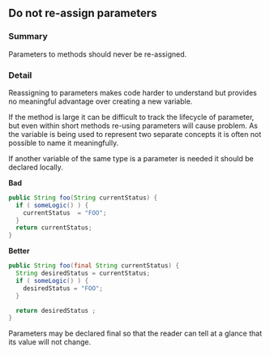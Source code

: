## Do not re-assign parameters

### Summary

Parameters to methods should never be re-assigned. 

### Detail 

Reassigning to parameters makes code harder to understand but provides no meaningful advantage over creating a new variable. 

If the method is large it can be difficult to track the lifecycle of parameter, but even within short methods re-using parameters will cause problem. As the variable is being used to represent two separate concepts it is often not possible to name it meaningfully. 

If another variable of the same type is a parameter is needed it should be declared locally. 

**Bad**

```java
public String foo(String currentStatus) {
  if ( someLogic() ) {
    currentStatus  = "FOO";
  }
  return currentStatus;
}
```

**Better**

```java
public String foo(final String currentStatus) {
  String desiredStatus = currentStatus;
  if ( someLogic() ) {
    desiredStatus = "FOO";
  }

  return desiredStatus ;
}
```

Parameters may be declared final so that the reader can tell at a glance that its value will not change.

